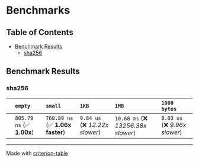 # Benchmarks

## Table of Contents

- [Benchmark Results](#benchmark-results)
    - [sha256](#sha256)

## Benchmark Results

### sha256

|        | `empty`                   | `small`                          | `1KB`                           | `1MB`                               | `1000 bytes`                    |
|:-------|:--------------------------|:---------------------------------|:--------------------------------|:------------------------------------|:------------------------------- |
|        | `805.79 ns` (✅ **1.00x**) | `760.89 ns` (✅ **1.06x faster**) | `9.84 us` (❌ *12.22x slower*)   | `10.68 ms` (❌ *13256.38x slower*)   | `8.03 us` (❌ *9.96x slower*)    |

---
Made with [criterion-table](https://github.com/nu11ptr/criterion-table)

